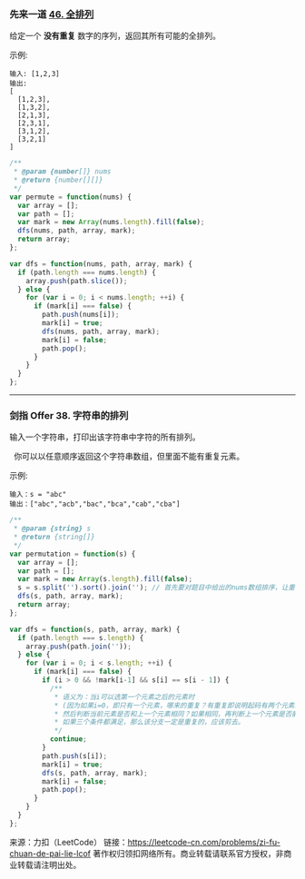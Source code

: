 ### 先来一道 [46. 全排列](https://leetcode-cn.com/problems/permutations/)

给定一个 **没有重复** 数字的序列，返回其所有可能的全排列。

示例:
```
输入: [1,2,3]
输出:
[
  [1,2,3],
  [1,3,2],
  [2,1,3],
  [2,3,1],
  [3,1,2],
  [3,2,1]
]
```
```js
/**
 * @param {number[]} nums
 * @return {number[][]}
 */
var permute = function(nums) {
  var array = [];
  var path = [];
  var mark = new Array(nums.length).fill(false);
  dfs(nums, path, array, mark);
  return array;
};

var dfs = function(nums, path, array, mark) {
  if (path.length === nums.length) {
    array.push(path.slice());
  } else {
    for (var i = 0; i < nums.length; ++i) {
      if (mark[i] === false) {
        path.push(nums[i]);
        mark[i] = true;
        dfs(nums, path, array, mark);
        mark[i] = false;
        path.pop();
      }
    }
  }
};
```
----

### 剑指 Offer 38. 字符串的排列

输入一个字符串，打印出该字符串中字符的所有排列。

 
你可以以任意顺序返回这个字符串数组，但里面不能有重复元素。


示例:
```
输入：s = "abc"
输出：["abc","acb","bac","bca","cab","cba"]
```

```js
/**
 * @param {string} s
 * @return {string[]}
 */
var permutation = function(s) {
  var array = [];
  var path = [];
  var mark = new Array(s.length).fill(false);
  s = s.split('').sort().join(''); // 首先要对题目中给出的nums数组排序，让重复的元素并列排在一起
  dfs(s, path, array, mark);
  return array;
};

var dfs = function(s, path, array, mark) {
  if (path.length === s.length) {
    array.push(path.join(''));
  } else {
    for (var i = 0; i < s.length; ++i) {
      if (mark[i] === false) {
        if (i > 0 && !mark[i-1] && s[i] == s[i - 1]) {
          /**
           * 语义为：当i可以选第一个元素之后的元素时
           * (因为如果i=0，即只有一个元素，哪来的重复？有重复即说明起码有两个元素或以上,i>0)，
           * 然后判断当前元素是否和上一个元素相同？如果相同，再判断上一个元素是否能用？
           * 如果三个条件都满足，那么该分支一定是重复的，应该剪去。
           */
          continue;
        }
        path.push(s[i]);
        mark[i] = true;
        dfs(s, path, array, mark);
        mark[i] = false;
        path.pop();
      }
    }
  }
};
```


来源：力扣（LeetCode）
链接：https://leetcode-cn.com/problems/zi-fu-chuan-de-pai-lie-lcof
著作权归领扣网络所有。商业转载请联系官方授权，非商业转载请注明出处。

